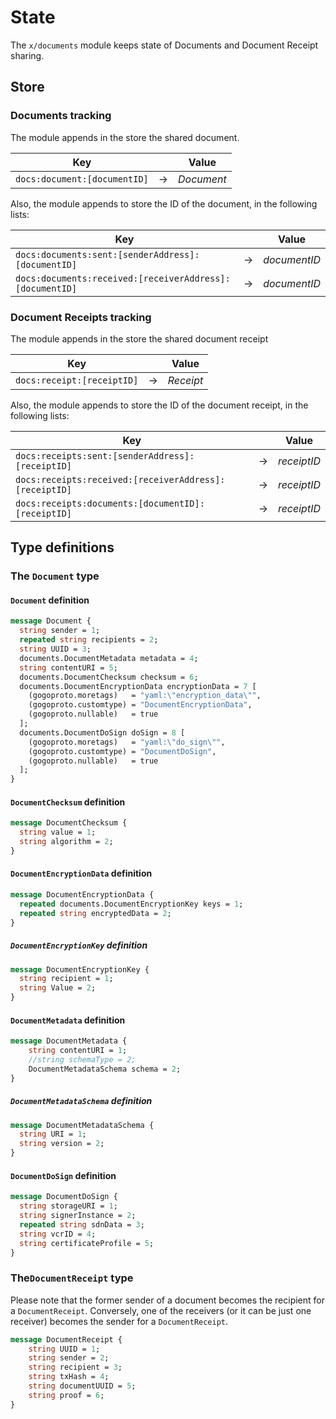 <!--
order: 1
-->

# State

The `x/documents` module keeps state of Documents and Document Receipt sharing.

## Store

### Documents tracking

The module appends in the store the shared document.

| Key |  | Value |
| ------- | ---------- | ---------- | 
| `docs:document:[documentID]` | &rarr; | _Document_ |

Also, the module appends to store the ID of the document, in the following lists:

| Key |  | Value |
| ------- | ---------- | ---------- | 
| `docs:documents:sent:[senderAddress]:[documentID]` | &rarr; | _documentID_ |
| `docs:documents:received:[receiverAddress]:[documentID]` | &rarr; | _documentID_ |

### Document Receipts tracking

The module appends in the store the shared document receipt

| Key |  | Value |
| ------- | ---------- | ---------- | 
| `docs:receipt:[receiptID]` | &rarr; | _Receipt_ |

Also, the module appends to store the ID of the document receipt, in the following lists:

| Key |  | Value |
| ------- | ---------- | ---------- | 
| `docs:receipts:sent:[senderAddress]:[receiptID]` | &rarr; | _receiptID_ |
| `docs:receipts:received:[receiverAddress]:[receiptID]` | &rarr; | _receiptID_ |
| `docs:receipts:documents:[documentID]:[receiptID]` | &rarr; | _receiptID_ |

## Type definitions

### The `Document` type

#### `Document` definition
```proto
message Document {
  string sender = 1; 
  repeated string recipients = 2; 
  string UUID = 3; 
  documents.DocumentMetadata metadata = 4; 
  string contentURI = 5; 
  documents.DocumentChecksum checksum = 6; 
  documents.DocumentEncryptionData encryptionData = 7 [
    (gogoproto.moretags)   = "yaml:\"encryption_data\"",
    (gogoproto.customtype) = "DocumentEncryptionData",
    (gogoproto.nullable)   = true
  ]; 
  documents.DocumentDoSign doSign = 8 [
    (gogoproto.moretags)   = "yaml:\"do_sign\"",
    (gogoproto.customtype) = "DocumentDoSign",
    (gogoproto.nullable)   = true
  ];
}
```

#### `DocumentChecksum` definition

```proto
message DocumentChecksum {
  string value = 1;
  string algorithm = 2;
}
```

#### `DocumentEncryptionData` definition

```proto
message DocumentEncryptionData {
  repeated documents.DocumentEncryptionKey keys = 1;
  repeated string encryptedData = 2;
}
```

##### `DocumentEncryptionKey` definition

```proto
message DocumentEncryptionKey {
  string recipient = 1;
  string Value = 2;
}
```

#### `DocumentMetadata` definition

```proto
message DocumentMetadata {
	string contentURI = 1;
	//string schemaType = 2;
	DocumentMetadataSchema schema = 2;
}
```

##### `DocumentMetadataSchema` definition

```proto
message DocumentMetadataSchema {
  string URI = 1;
  string version = 2;
}
```

#### `DocumentDoSign` definition

```proto
message DocumentDoSign {
  string storageURI = 1;
  string signerInstance = 2;
  repeated string sdnData = 3; 
  string vcrID = 4;
  string certificateProfile = 5;
}
```

### The`DocumentReceipt` type

Please note that the former sender of a document becomes the recipient for a `DocumentReceipt`.
Conversely, one of the receivers (or it can be just one receiver) becomes the sender for a `DocumentReceipt`.

```proto
message DocumentReceipt {
    string UUID = 1; 
    string sender = 2; 
    string recipient = 3; 
    string txHash = 4; 
    string documentUUID = 5;
    string proof = 6;
}
```

